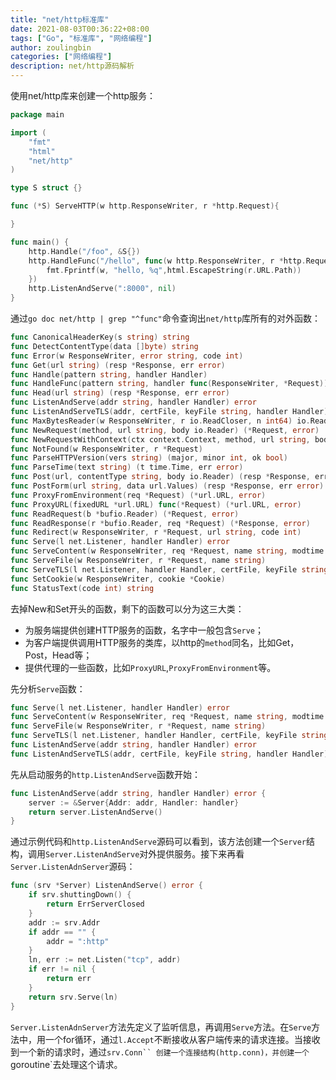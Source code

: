 ```yaml
---
title: "net/http标准库"
date: 2021-08-03T00:36:22+08:00
tags: ["Go", "标准库", "网络编程"]
author: zoulingbin
categories: ["网络编程"]
description: net/http源码解析
---
```


<!--more-->

使用net/http库来创建一个http服务：
```go
package main

import (
	"fmt"
	"html"
	"net/http"
)

type S struct {}

func (*S) ServeHTTP(w http.ResponseWriter, r *http.Request){

}

func main() {
	http.Handle("/foo", &S{})
	http.HandleFunc("/hello", func(w http.ResponseWriter, r *http.Request) {
		fmt.Fprintf(w, "hello, %q",html.EscapeString(r.URL.Path))
	})
	http.ListenAndServe(":8000", nil)
}
```

通过`go doc net/http | grep "^func"`命令查询出`net/http`库所有的对外函数：
```go
func CanonicalHeaderKey(s string) string
func DetectContentType(data []byte) string
func Error(w ResponseWriter, error string, code int)
func Get(url string) (resp *Response, err error)
func Handle(pattern string, handler Handler)
func HandleFunc(pattern string, handler func(ResponseWriter, *Request))
func Head(url string) (resp *Response, err error)
func ListenAndServe(addr string, handler Handler) error
func ListenAndServeTLS(addr, certFile, keyFile string, handler Handler) error
func MaxBytesReader(w ResponseWriter, r io.ReadCloser, n int64) io.ReadCloser
func NewRequest(method, url string, body io.Reader) (*Request, error)
func NewRequestWithContext(ctx context.Context, method, url string, body io.Reader) (*Request, error)
func NotFound(w ResponseWriter, r *Request)
func ParseHTTPVersion(vers string) (major, minor int, ok bool)
func ParseTime(text string) (t time.Time, err error)
func Post(url, contentType string, body io.Reader) (resp *Response, err error)
func PostForm(url string, data url.Values) (resp *Response, err error)
func ProxyFromEnvironment(req *Request) (*url.URL, error)
func ProxyURL(fixedURL *url.URL) func(*Request) (*url.URL, error)
func ReadRequest(b *bufio.Reader) (*Request, error)
func ReadResponse(r *bufio.Reader, req *Request) (*Response, error)
func Redirect(w ResponseWriter, r *Request, url string, code int)
func Serve(l net.Listener, handler Handler) error
func ServeContent(w ResponseWriter, req *Request, name string, modtime time.Time, ...)
func ServeFile(w ResponseWriter, r *Request, name string)
func ServeTLS(l net.Listener, handler Handler, certFile, keyFile string) error
func SetCookie(w ResponseWriter, cookie *Cookie)
func StatusText(code int) string
```

去掉New和Set开头的函数，剩下的函数可以分为这三大类：
- 为服务端提供创建HTTP服务的函数，名字中一般包含`Serve`；
- 为客户端提供调用HTTP服务的类库，以http的`method`同名，比如Get，Post，Head等；
- 提供代理的一些函数，比如`ProxyURL`,`ProxyFromEnvironment`等。

先分析`Serve`函数：
```go
func Serve(l net.Listener, handler Handler) error
func ServeContent(w ResponseWriter, req *Request, name string, modtime time.Time, ...)
func ServeFile(w ResponseWriter, r *Request, name string)
func ServeTLS(l net.Listener, handler Handler, certFile, keyFile string) error
func ListenAndServe(addr string, handler Handler) error
func ListenAndServeTLS(addr, certFile, keyFile string, handler Handler) error
```

先从启动服务的`http.ListenAndServe`函数开始：
```go
func ListenAndServe(addr string, handler Handler) error {
	server := &Server{Addr: addr, Handler: handler}
	return server.ListenAndServe()
}
```

通过示例代码和`http.ListenAndServe`源码可以看到，该方法创建一个`Server`结构，调用`Server.ListenAndServe`对外提供服务。接下来再看`Server.ListenAdnServer`源码：
```go
func (srv *Server) ListenAndServe() error {
	if srv.shuttingDown() {
		return ErrServerClosed
	}
	addr := srv.Addr
	if addr == "" {
		addr = ":http"
	}
	ln, err := net.Listen("tcp", addr)
	if err != nil {
		return err
	}
	return srv.Serve(ln)
}
```
`Server.ListenAdnServer`方法先定义了监听信息，再调用`Serve`方法。在`Serve`方法中，用一个for循环，通过`l.Accept`不断接收从客户端传来的请求连接。当接收到一个新的请求时，通过`srv.Conn``
创建一个连接结构(http.conn)，并创建一个`goroutine`去处理这个请求。







